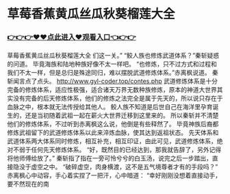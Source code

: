 # 草莓香蕉黄瓜丝瓜秋葵榴莲大全

### <a href="https://github.com/xinfue/dunp/issues/2">👉👉👉♥♥点此进入♥观看入口👈👉👉</a>

草莓香蕉黄瓜丝瓜秋葵榴莲大全
们这一关。”
    “鲛人族也修炼武道体系？”秦斩疑惑的问道。
    毕竟海族和陆地种族好像不太一样吧。
    “也修炼，只不过方式和过程和我们不太一样，但是总归是殊途同归，难以摆脱武道修炼体系。”赤离枫说道。
    秦斩闻言点了点头。
    http://www.gyl-coder.top/contes.php
    武道修炼体系是十分完备的修炼体系，适应性极强，适合诸天万界无数种族修炼，原本的神道大世界其实没有完备的后天修炼体系，他们的修炼之法完全是属于先天的，所以说只存在于血脉之中，根本就无法传授给其他人。
    鲛人族不知道是后世自己在海洋里孕育诞生的，还是当初随着武祖一起在薪火大世界迁移到这里来的。
    所以秦斩并不清楚他们的修炼体系，不过听到赤离枫这么说，他倒是有些释然了。
    毕竟神族后裔都修炼武祖留下的武道修炼体系以此来淬炼血脉，使其达到返祖状态。
    先天体系和武道体系两大体系同时修炼，相互补充，相互印证，由此可见，武道修炼体系，绝对不弱于任何先天修炼体系。
    “好，既然目的已经达到，那我就告辞了，另外记得将他师傅给放了。”
    秦斩指了指在一旁可怜兮兮的白玉汤，说完之后一步踏出，直接隐没于虚空之中。
    “破碎虚空，肉身横渡，这不是五气境尊者才有的手段吗？”
    赤离枫心中动容，手心着实捏了一把汗，心中暗道：
    “幸好刚刚没想着直接动手，要不然现在的南
